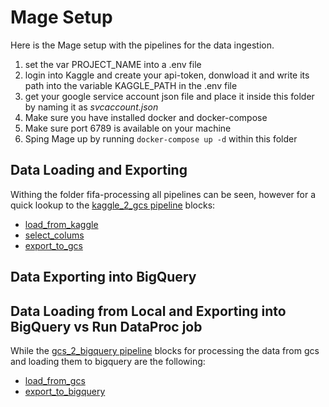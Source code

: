 # Mage Setup

Here is the Mage setup with the pipelines for the data ingestion.

1. set the var PROJECT_NAME into a .env file
2. login into Kaggle and create your api-token, donwload it and write its path into the variable KAGGLE_PATH in the .env file
3. get your google service account json file and place it inside this folder by naming it as *svcaccount.json*
4. Make sure you have installed docker and docker-compose
5. Make sure port 6789 is available on your machine
6. Sping Mage up by running `docker-compose up -d` within this folder

## Data Loading and Exporting
Withing the folder fifa-processing all pipelines can be seen, however for a quick
lookup to the [kaggle_2_gcs pipeline](https://github.com/lorenzomighie/batch-processing-fifa-dataset-on-gcp/blob/main/mage/fifa-processing/pipelines/kaggle_2_gcs/metadata.yaml) blocks:
- [load_from_kaggle](https://github.com/lorenzomighie/batch-processing-fifa-dataset-on-gcp/blob/main/mage/fifa-processing/data_loaders/load_from_kaggle.py)
- [select_colums](https://github.com/lorenzomighie/batch-processing-fifa-dataset-on-gcp/blob/main/mage/fifa-processing/transformers/select_columns.py)
- [export_to_gcs](https://github.com/lorenzomighie/batch-processing-fifa-dataset-on-gcp/blob/main/mage/fifa-processing/data_exporters/export_to_gcs.py)

## Data Exporting into BigQuery

## Data Loading from Local and Exporting into BigQuery vs Run DataProc job


While the [gcs_2_bigquery pipeline](https://github.com/lorenzomighie/batch-processing-fifa-dataset-on-gcp/blob/main/mage/fifa-processing/pipelines/gcs_2_bigquery/metadata.yaml)  blocks for processing the data from gcs and loading them to bigquery are the following:
- [load_from_gcs](https://github.com/lorenzomighie/batch-processing-fifa-dataset-on-gcp/blob/main/mage/fifa-processing/data_loaders/load_from_gcs.py)
- [export_to_bigquery](https://github.com/lorenzomighie/batch-processing-fifa-dataset-on-gcp/blob/main/mage/fifa-processing/data_exporters/export_to_bigquery.sql)

